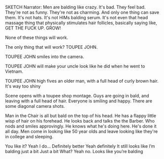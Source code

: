 SKETCH
Narrator: Men are balding like crazy. It's bad. They feel bad. They're not as funny. They're not as charming. And only one thing can save them. It's not hats. It's not HIMs balding serum. It's not even that head massage thing that physically stimulates hair follicles, basically saying like, GET THE FUCK UP. GROW! 

None of these things will work. 

The only thing that will work? TOUPEE JOHN. 

TOUPEE JOHN smiles into the camera. 

TOUPEE JOHN will make your uncle look like he did when he went to Vietnam. 

TOUPEE JOHN high fives an older man, with a full head of curly brown hair. It's way too shiny 

Scene opens with a toupee shop montage. Guys are going in bald, and leaving with a full head of hair. Everyone is smiling and happy. There are some diagonal camera shots. 


Man in the Chair is all but bald on the top of his head. He has a flappy little wisp of hair on his forehead. He looks back and talks the the Barber. Who nods and smiles approvingly. He knows what he's doing here. He's done it all day. Men come in looking like 50 year olds and leave looking like they're in college and sleeping. 

You like it?
Yeah I do…
Definitely better
Yeah definitely 
It still looks like I’m balding just a bit 
Just a bit
What?
Yeah no. Looks like you’re balding 